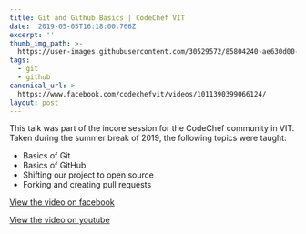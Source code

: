 ```yaml
---
title: Git and Github Basics | CodeChef VIT
date: '2019-05-05T16:18:00.766Z'
excerpt: ''
thumb_img_path: >-
  https://user-images.githubusercontent.com/30529572/85804240-ae630d00-b738-11ea-9077-bffa6a6badf7.png
tags:
  - git
  - github
canonical_url: >-
  https://www.facebook.com/codechefvit/videos/1011390399066124/
layout: post
---
```


This talk was part of the incore session for the CodeChef community in VIT. Taken during the summer break of 2019, the following topics were taught:

* Basics of Git
* Basics of GitHub
* Shifting our project to open source
* Forking and creating pull requests

[View the video on facebook](https://www.facebook.com/codechefvit/videos/1011390399066124/)

[View the video on youtube](https://www.youtube.com/watch?v=83Od9fAySvE)
